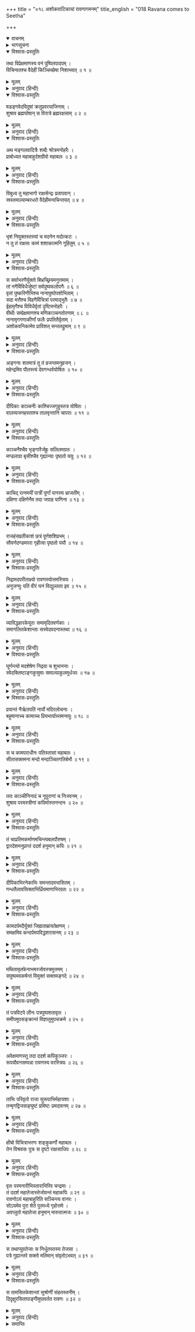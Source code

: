 +++
title = "०१८ अशोकवाटिकायां रावणागमनम्"
title_english = "018 Ravana comes to Seetha"

+++
<details open><summary>वाचनम्</summary>
<div caption="श्रीराम-हरिसीताराममूर्ति-घनपाठिभ्यां वचनम्" class="audioEmbed" src="https://archive.org/download/Ramayana-recitation-Sriram-harisItArAmamUrti-Ghanapaati-v2/Kanda_5/Kanda_5_SK-018-Ravana_comes_to_Seetha_.mp3"></div>
</details>

<details><summary>भागसूचना</summary>

18. अपनी स्त्रियोंसे घिरे हुए रावणका अशोकवाटिकामें आगमन और हनुमान् जी का उसे देखना
</details>

<details open><summary>विश्वास-प्रस्तुतिः</summary>

तथा विप्रेक्षमाणस्य वनं पुष्पितपादपम् ।  
विचिन्वतश्च वैदेहीं किञ्चिच्छेषा निशाभवत् ॥ १ ॥
</details>

<details><summary>मूलम्</summary>

तथा विप्रेक्षमाणस्य वनं पुष्पितपादपम् ।  
विचिन्वतश्च वैदेहीं किञ्चिच्छेषा निशाभवत् ॥ १ ॥
</details>

<details><summary>अनुवाद (हिन्दी)</summary>

इस प्रकार फूले हुए वृक्षोंसे सुशोभित उस वनकी शोभा देखते और विदेहनन्दिनीका अनुसंधान करते हुए हनुमान् जी की वह सारी रात प्रायः बीत चली । केवल एक पहर रात बाकी रही ॥ १ ॥
</details>

<details open><summary>विश्वास-प्रस्तुतिः</summary>

षडङ्गवेदविदुषां क्रतुप्रवरयाजिनाम् ।  
शुश्राव ब्रह्मघोषान् स विरात्रे ब्रह्मरक्षसाम् ॥ २ ॥
</details>

<details><summary>मूलम्</summary>

षडङ्गवेदविदुषां क्रतुप्रवरयाजिनाम् ।  
शुश्राव ब्रह्मघोषान् स विरात्रे ब्रह्मरक्षसाम् ॥ २ ॥
</details>

<details><summary>अनुवाद (हिन्दी)</summary>

रातके उस पिछले पहरमें छहों अंगोंसहित सम्पूर्ण वेदोंके विद्वान् तथा श्रेष्ठ यज्ञोंद्वारा यजन करनेवाले ब्रह्म-राक्षसोंके घरमें वेदपाठकी ध्वनि होने लगी, जिसे हनुमान् जी ने सुना ॥ २ ॥
</details>

<details open><summary>विश्वास-प्रस्तुतिः</summary>

अथ मङ्गलवादित्रैः शब्दैः श्रोत्रमनोहरैः ।  
प्राबोध्यत महाबाहुर्दशग्रीवो महाबलः ॥ ३ ॥
</details>

<details><summary>मूलम्</summary>

अथ मङ्गलवादित्रैः शब्दैः श्रोत्रमनोहरैः ।  
प्राबोध्यत महाबाहुर्दशग्रीवो महाबलः ॥ ३ ॥
</details>

<details><summary>अनुवाद (हिन्दी)</summary>

तदनन्तर मंगल वाद्यों तथा श्रवण-सुखद शब्दोंद्वारा महाबली महाबाहु दशमुख रावणको जगाया गया ॥ ३ ॥
</details>

<details open><summary>विश्वास-प्रस्तुतिः</summary>

विबुध्य तु महाभागो राक्षसेन्द्रः प्रतापवान् ।  
स्रस्तमाल्याम्बरधरो वैदेहीमन्वचिन्तयत् ॥ ४ ॥
</details>

<details><summary>मूलम्</summary>

विबुध्य तु महाभागो राक्षसेन्द्रः प्रतापवान् ।  
स्रस्तमाल्याम्बरधरो वैदेहीमन्वचिन्तयत् ॥ ४ ॥
</details>

<details><summary>अनुवाद (हिन्दी)</summary>

जागनेपर महान् भाग्यशाली एवं प्रतापी राक्षसराज रावणने सबसे पहले विदेहनन्दिनी सीताका चिन्तन किया । उस समय नींदके कारण उसके पुष्पहार और वस्त्र अपने स्थानसे खिसक गये थे ॥ ४ ॥
</details>

<details open><summary>विश्वास-प्रस्तुतिः</summary>

भृशं नियुक्तस्तस्यां च मदनेन मदोत्कटः ।  
न तु तं राक्षसः कामं शशाकात्मनि गूहितुम् ॥ ५ ॥
</details>

<details><summary>मूलम्</summary>

भृशं नियुक्तस्तस्यां च मदनेन मदोत्कटः ।  
न तु तं राक्षसः कामं शशाकात्मनि गूहितुम् ॥ ५ ॥
</details>

<details><summary>अनुवाद (हिन्दी)</summary>

वह मदमत्त निशाचर कामसे प्रेरित हो सीताके प्रति अत्यन्त आसक्त हो गया था । अतः उस कामभावको अपने भीतर छिपाये रखनेमें असमर्थ हो गया ॥ ५ ॥
</details>

<details open><summary>विश्वास-प्रस्तुतिः</summary>

स सर्वाभरणैर्युक्तो बिभ्रच्छ्रियमनुत्तमाम् ।  
तां नगैर्विविधैर्जुष्टां सर्वपुष्पफलोपगैः ॥ ६ ॥  
वृतां पुष्करिणीभिश्च नानापुष्पोपशोभिताम् ।  
सदा मत्तैश्च विहगैर्विचित्रां परमाद्भुतैः ॥ ७ ॥  
ईहामृगैश्च विविधैर्वृतां दृष्टिमनोहरैः ।  
वीथीः सम्प्रेक्षमाणश्च मणिकाञ्चनतोरणाम् ॥ ८ ॥  
नानामृगगणाकीर्णां फलैः प्रपतितैर्वृताम् ।  
अशोकवनिकामेव प्राविशत् सन्ततद्रुमाम् ॥ ९ ॥
</details>

<details><summary>मूलम्</summary>

स सर्वाभरणैर्युक्तो बिभ्रच्छ्रियमनुत्तमाम् ।  
तां नगैर्विविधैर्जुष्टां सर्वपुष्पफलोपगैः ॥ ६ ॥  
वृतां पुष्करिणीभिश्च नानापुष्पोपशोभिताम् ।  
सदा मत्तैश्च विहगैर्विचित्रां परमाद्भुतैः ॥ ७ ॥  
ईहामृगैश्च विविधैर्वृतां दृष्टिमनोहरैः ।  
वीथीः सम्प्रेक्षमाणश्च मणिकाञ्चनतोरणाम् ॥ ८ ॥  
नानामृगगणाकीर्णां फलैः प्रपतितैर्वृताम् ।  
अशोकवनिकामेव प्राविशत् सन्ततद्रुमाम् ॥ ९ ॥
</details>

<details><summary>अनुवाद (हिन्दी)</summary>

उसने सब प्रकारके आभूषण धारण किये और परम उत्तम शोभासे सम्पन्न हो उस अशोकवाटिकामें ही प्रवेश किया, जो सब प्रकारके फूल और फल देनेवाले भाँति-भाँतिके वृक्षोंसे सुशोभित थी । नाना प्रकारके पुष्प उसकी शोभा बढ़ा रहे थे । बहुत-से सरोवरोंद्वारा वह वाटिका घिरी हुई थी । सदा मतवाले रहनेवाले परम अद्भुत पक्षियोंके कारण उसकी विचित्र शोभा होती थी । कितने ही नयनाभिराम क्रीडामृगोंसे भरी हुई वह वाटिका भाँति-भाँतिके मृगसमूहोंसे व्याप्त थी । बहुत-से गिरे हुए फलोंके कारण वहाँकी भूमि ढक गयी थी । पुष्पवाटिकामें मणि और सुवर्णके फाटक लगे थे और उसके भीतर पंक्तिबद्ध वृक्ष बहुत दूरतक फैले हुए थे । वहाँकी गलियोंको देखता हुआ रावण उस वाटिकामें घुसा ॥ ६—९ ॥
</details>

<details open><summary>विश्वास-प्रस्तुतिः</summary>

अङ्गनाः शतमात्रं तु तं व्रजन्तमनुव्रजन् ।  
महेन्द्रमिव पौलस्त्यं देवगन्धर्वयोषितः ॥ १० ॥
</details>

<details><summary>मूलम्</summary>

अङ्गनाः शतमात्रं तु तं व्रजन्तमनुव्रजन् ।  
महेन्द्रमिव पौलस्त्यं देवगन्धर्वयोषितः ॥ १० ॥
</details>

<details><summary>अनुवाद (हिन्दी)</summary>

जैसे देवताओं और गन्धर्वोंकी स्त्रियाँ देवराज इन्द्रके पीछे चलती हैं, उसी प्रकार अशोकवनमें जाते हुए पुलस्त्यनन्दन रावणके पीछे-पीछे लगभग एक सौ सुन्दरियाँ गयीं ॥ १० ॥
</details>

<details open><summary>विश्वास-प्रस्तुतिः</summary>

दीपिकाः काञ्चनीः काश्चिज्जगृहुस्तत्र योषितः ।  
वालव्यजनहस्ताश्च तालवृन्तानि चापराः ॥ ११ ॥
</details>

<details><summary>मूलम्</summary>

दीपिकाः काञ्चनीः काश्चिज्जगृहुस्तत्र योषितः ।  
वालव्यजनहस्ताश्च तालवृन्तानि चापराः ॥ ११ ॥
</details>

<details><summary>अनुवाद (हिन्दी)</summary>

उन युवतियोंमेंसे किन्हींने सुवर्णमय दीपक ले रखे थे । किन्हींके हाथोंमें चँवर थे तो किन्हींके हाथोंमें ताड़के पंखे ॥ ११ ॥
</details>

<details open><summary>विश्वास-प्रस्तुतिः</summary>

काञ्चनैश्चैव भृङ्गारैर्जह्रुः सलिलमग्रतः ।  
मण्डलाग्रा बृसीश्चैव गृह्यान्याः पृष्ठतो ययुः ॥ १२ ॥
</details>

<details><summary>मूलम्</summary>

काञ्चनैश्चैव भृङ्गारैर्जह्रुः सलिलमग्रतः ।  
मण्डलाग्रा बृसीश्चैव गृह्यान्याः पृष्ठतो ययुः ॥ १२ ॥
</details>

<details><summary>अनुवाद (हिन्दी)</summary>

कुछ सुन्दरियाँ सोनेकी झारियोंमें जल लिये आगे-आगे चल रही थीं और कई दूसरी स्त्रियाँ गोलाकार बृसी नामक आसन लिये पीछे-पीछे जा रही थीं ॥ १२ ॥
</details>

<details open><summary>विश्वास-प्रस्तुतिः</summary>

काचिद् रत्नमयीं पात्रीं पूर्णां पानस्य भ्राजतीम् ।  
दक्षिणा दक्षिणेनैव तदा जग्राह पाणिना ॥ १३ ॥
</details>

<details><summary>मूलम्</summary>

काचिद् रत्नमयीं पात्रीं पूर्णां पानस्य भ्राजतीम् ।  
दक्षिणा दक्षिणेनैव तदा जग्राह पाणिना ॥ १३ ॥
</details>

<details><summary>अनुवाद (हिन्दी)</summary>

कोई चतुर-चालाक युवती दाहिने हाथमें पेयरससे भरी हुई रत्ननिर्मित चमचमाती कलशी लिये हुए थी ॥
</details>

<details open><summary>विश्वास-प्रस्तुतिः</summary>

राजहंसप्रतीकाशं छत्रं पूर्णशशिप्रभम् ।  
सौवर्णदण्डमपरा गृहीत्वा पृष्ठतो ययौ ॥ १४ ॥
</details>

<details><summary>मूलम्</summary>

राजहंसप्रतीकाशं छत्रं पूर्णशशिप्रभम् ।  
सौवर्णदण्डमपरा गृहीत्वा पृष्ठतो ययौ ॥ १४ ॥
</details>

<details><summary>अनुवाद (हिन्दी)</summary>

कोई दूसरी स्त्री सोनेके डंडेसे युक्त और पूर्ण चन्द्रमा तथा राज-हंसके समान श्वेतछत्र लेकर रावणके पीछे-पीछे चल रही थी ॥ १४ ॥
</details>

<details open><summary>विश्वास-प्रस्तुतिः</summary>

निद्रामदपरीताक्ष्यो रावणस्योत्तमस्त्रियः ।  
अनुजग्मुः पतिं वीरं घनं विद्युल्लता इव ॥ १५ ॥
</details>

<details><summary>मूलम्</summary>

निद्रामदपरीताक्ष्यो रावणस्योत्तमस्त्रियः ।  
अनुजग्मुः पतिं वीरं घनं विद्युल्लता इव ॥ १५ ॥
</details>

<details><summary>अनुवाद (हिन्दी)</summary>

जैसे बादलके साथ-साथ बिजलियाँ चलती हैं, उसी प्रकार रावणकी सुन्दरी स्त्रियाँ अपने वीर पतिके पीछे-पीछे जा रही थीं । उस समय नींदके नशेमें उनकी आँखें झपी जाती थीं ॥ १५ ॥
</details>

<details open><summary>विश्वास-प्रस्तुतिः</summary>

व्याविद्धहारकेयूराः समामृदितवर्णकाः ।  
समागलितकेशान्ताः सस्वेदवदनास्तथा ॥ १६ ॥
</details>

<details><summary>मूलम्</summary>

व्याविद्धहारकेयूराः समामृदितवर्णकाः ।  
समागलितकेशान्ताः सस्वेदवदनास्तथा ॥ १६ ॥
</details>

<details><summary>अनुवाद (हिन्दी)</summary>

उनके हार और बाजूबंद अपने स्थानसे खिसक गये थे । अंगराग मिट गये थे । चोटियाँ खुल गयी थीं और मुखपर पसीनेकी बूँदें छा रही थीं ॥ १६ ॥
</details>

<details open><summary>विश्वास-प्रस्तुतिः</summary>

घूर्णन्त्यो मदशेषेण निद्रया च शुभाननाः ।  
स्वेदक्लिष्टाङ्गकुसुमाः समाल्याकुलमूर्धजाः ॥ १७ ॥
</details>

<details><summary>मूलम्</summary>

घूर्णन्त्यो मदशेषेण निद्रया च शुभाननाः ।  
स्वेदक्लिष्टाङ्गकुसुमाः समाल्याकुलमूर्धजाः ॥ १७ ॥
</details>

<details><summary>अनुवाद (हिन्दी)</summary>

वे सुमुखी स्त्रियाँ अवशेष मद और निद्रासे झूमती हुई-सी चल रही थीं । विभिन्न अंगोंमें धारण किये गये पुष्प पसीनेसे भींग गये थे और पुष्पमालाओंसे अलंकृत केश कुछ-कुछ हिल रहे थे ॥ १७ ॥
</details>

<details open><summary>विश्वास-प्रस्तुतिः</summary>

प्रयान्तं नैर्ऋतपतिं नार्यो मदिरलोचनाः ।  
बहुमानाच्च कामाच्च प्रियभार्यास्तमन्वयुः ॥ १८ ॥
</details>

<details><summary>मूलम्</summary>

प्रयान्तं नैर्ऋतपतिं नार्यो मदिरलोचनाः ।  
बहुमानाच्च कामाच्च प्रियभार्यास्तमन्वयुः ॥ १८ ॥
</details>

<details><summary>अनुवाद (हिन्दी)</summary>

जिनकी आँखें मदमत्त बना देनेवाली थीं, वे राक्षसराजकी प्यारी पत्नियाँ अशोकवनमें जाते हुए पतिके साथ बड़े आदरसे और अनुरागपूर्वक जा रही थीं ॥ १८ ॥
</details>

<details open><summary>विश्वास-प्रस्तुतिः</summary>

स च कामपराधीनः पतिस्तासां महाबलः ।  
सीतासक्तमना मन्दो मन्दाञ्चितगतिर्बभौ ॥ १९ ॥
</details>

<details><summary>मूलम्</summary>

स च कामपराधीनः पतिस्तासां महाबलः ।  
सीतासक्तमना मन्दो मन्दाञ्चितगतिर्बभौ ॥ १९ ॥
</details>

<details><summary>अनुवाद (हिन्दी)</summary>

उन सबका पति महाबली मन्दबुद्धि रावण कामके अधीन हो रहा था । वह सीतामें मन लगाये मन्दगतिसे आगे बढ़ता हुआ अद्भुत शोभा पा रहा था ॥ १९ ॥
</details>

<details open><summary>विश्वास-प्रस्तुतिः</summary>

ततः काञ्चीनिनादं च नूपुराणां च निःस्वनम् ।  
शुश्राव परमस्त्रीणां कपिर्मारुतनन्दनः ॥ २० ॥
</details>

<details><summary>मूलम्</summary>

ततः काञ्चीनिनादं च नूपुराणां च निःस्वनम् ।  
शुश्राव परमस्त्रीणां कपिर्मारुतनन्दनः ॥ २० ॥
</details>

<details><summary>अनुवाद (हिन्दी)</summary>

उस समय वायुनन्दन कपिवर हनुमान् जी ने उन परम सुन्दरी रावणपत्नियोंकी करधनीका कलनाद और नूपुरोंकी झनकार सुनी ॥ २० ॥
</details>

<details open><summary>विश्वास-प्रस्तुतिः</summary>

तं चाप्रतिमकर्माणमचिन्त्यबलपौरुषम् ।  
द्वारदेशमनुप्राप्तं ददर्श हनुमान् कपिः ॥ २१ ॥
</details>

<details><summary>मूलम्</summary>

तं चाप्रतिमकर्माणमचिन्त्यबलपौरुषम् ।  
द्वारदेशमनुप्राप्तं ददर्श हनुमान् कपिः ॥ २१ ॥
</details>

<details><summary>अनुवाद (हिन्दी)</summary>

साथ ही, अनुपम कर्म करनेवाले तथा अचिन्त्य बल-पौरुषसे सम्पन्न रावणको भी कपिवर हनुमान् ने देखा, जो अशोकवाटिकाके द्वारतक आ पहुँचा था ॥ २१ ॥
</details>

<details open><summary>विश्वास-प्रस्तुतिः</summary>

दीपिकाभिरनेकाभिः समन्तादवभासितम् ।  
गन्धतैलावसिक्ताभिर्ध्रियमाणाभिरग्रतः ॥ २२ ॥
</details>

<details><summary>मूलम्</summary>

दीपिकाभिरनेकाभिः समन्तादवभासितम् ।  
गन्धतैलावसिक्ताभिर्ध्रियमाणाभिरग्रतः ॥ २२ ॥
</details>

<details><summary>अनुवाद (हिन्दी)</summary>

उसके आगे-आगे सुगन्धित तेलसे भीगी हुई और स्त्रियोंद्वारा हाथोंमें धारण की हुई बहुत-सी मशालें जल रही थीं, जिनके द्वारा वह सब ओरसे प्रकाशित हो रहा था ॥ २२ ॥
</details>

<details open><summary>विश्वास-प्रस्तुतिः</summary>

कामदर्पमदैर्युक्तं जिह्मताम्रायतेक्षणम् ।  
समक्षमिव कन्दर्पमपविद्धशरासनम् ॥ २३ ॥
</details>

<details><summary>मूलम्</summary>

कामदर्पमदैर्युक्तं जिह्मताम्रायतेक्षणम् ।  
समक्षमिव कन्दर्पमपविद्धशरासनम् ॥ २३ ॥
</details>

<details><summary>अनुवाद (हिन्दी)</summary>

वह काम, दर्प और मदसे युक्त था । उसकी आँखें टेढ़ी, लाल और बड़ी-बड़ी थीं । वह धनुषरहित साक्षात् कामदेवके समान जान पड़ता था ॥ २३ ॥
</details>

<details open><summary>विश्वास-प्रस्तुतिः</summary>

मथितामृतफेनाभमरजोवस्त्रमुत्तमम् ।  
सपुष्पमवकर्षन्तं विमुक्तं सक्तमङ्गदे ॥ २४ ॥
</details>

<details><summary>मूलम्</summary>

मथितामृतफेनाभमरजोवस्त्रमुत्तमम् ।  
सपुष्पमवकर्षन्तं विमुक्तं सक्तमङ्गदे ॥ २४ ॥
</details>

<details><summary>अनुवाद (हिन्दी)</summary>

उसका वस्त्र मथे हुए दूधके फेनकी भाँति श्वेत, निर्मल और उत्तम था । उसमें मोतीके दाने और फूल टँके हुए थे । वह वस्त्र उसके बाजूबंदमें उलझ गया था और रावण उसे खींचकर सुलझा रहा था ॥ २४ ॥
</details>

<details open><summary>विश्वास-प्रस्तुतिः</summary>

तं पत्रविटपे लीनः पत्रपुष्पशतावृतः ।  
समीपमुपसङ्क्रान्तं विज्ञातुमुपचक्रमे ॥ २५ ॥
</details>

<details><summary>मूलम्</summary>

तं पत्रविटपे लीनः पत्रपुष्पशतावृतः ।  
समीपमुपसङ्क्रान्तं विज्ञातुमुपचक्रमे ॥ २५ ॥
</details>

<details><summary>अनुवाद (हिन्दी)</summary>

अशोक-वृक्षके पत्तों और डालियोंमें छिपे हुए हनुमान् जी सैकड़ों पत्रों तथा पुष्पोंसे ढक गये थे । उसी अवस्थामें उन्होंने निकट आये हुए रावणको पहचाननेका प्रयत्न किया ॥ २५ ॥
</details>

<details open><summary>विश्वास-प्रस्तुतिः</summary>

अवेक्षमाणस्तु तदा ददर्श कपिकुञ्जरः ।  
रूपयौवनसम्पन्ना रावणस्य वरस्त्रियः ॥ २६ ॥
</details>

<details><summary>मूलम्</summary>

अवेक्षमाणस्तु तदा ददर्श कपिकुञ्जरः ।  
रूपयौवनसम्पन्ना रावणस्य वरस्त्रियः ॥ २६ ॥
</details>

<details><summary>अनुवाद (हिन्दी)</summary>

उसकी ओर देखते समय कपिश्रेष्ठ हनुमान् ने रावणकी सुन्दरी स्त्रियोंको भी लक्ष्य किया, जो रूप और यौवनसे सम्पन्न थीं ॥ २६ ॥
</details>

<details open><summary>विश्वास-प्रस्तुतिः</summary>

ताभिः परिवृतो राजा सुरूपाभिर्महायशाः ।  
तन्मृगद्विजसङ्घुष्टं प्रविष्टः प्रमदावनम् ॥ २७ ॥
</details>

<details><summary>मूलम्</summary>

ताभिः परिवृतो राजा सुरूपाभिर्महायशाः ।  
तन्मृगद्विजसङ्घुष्टं प्रविष्टः प्रमदावनम् ॥ २७ ॥
</details>

<details><summary>अनुवाद (हिन्दी)</summary>

उन सुन्दर रूपवाली युवतियोंसे घिरे हुए महायशस्वी राजा रावणने उस प्रमदावनमें प्रवेश किया, जहाँ अनेक प्रकारके पशु-पक्षी अपनी-अपनी बोली बोल रहे थे ॥ २७ ॥
</details>

<details open><summary>विश्वास-प्रस्तुतिः</summary>

क्षीबो विचित्राभरणः शङ्कुकर्णो महाबलः ।  
तेन विश्रवसः पुत्रः स दृष्टो राक्षसाधिपः ॥ २८ ॥
</details>

<details><summary>मूलम्</summary>

क्षीबो विचित्राभरणः शङ्कुकर्णो महाबलः ।  
तेन विश्रवसः पुत्रः स दृष्टो राक्षसाधिपः ॥ २८ ॥
</details>

<details><summary>अनुवाद (हिन्दी)</summary>

वह मतवाला दिखायी देता था । उसके आभूषण विचित्र थे । उसके कान ऐसे प्रतीत होते थे, मानो वहाँ खूँटे गाड़े गये हैं । इस प्रकार वह विश्रवामुनिका पुत्र महाबली राक्षसराज रावण हनुमान् जी के दृष्टिपथमें आया ॥ २८ ॥
</details>

<details open><summary>विश्वास-प्रस्तुतिः</summary>

वृतः परमनारीभिस्ताराभिरिव चन्द्रमाः ।  
तं ददर्श महातेजास्तेजोवन्तं महाकपिः ॥ २९ ॥  
रावणोऽयं महाबाहुरिति सञ्चिन्त्य वानरः ।  
सोऽयमेव पुरा शेते पुरमध्ये गृहोत्तमे ।  
अवप्लुतो महातेजा हनूमान् मारुतात्मजः ॥ ३० ॥
</details>

<details><summary>मूलम्</summary>

वृतः परमनारीभिस्ताराभिरिव चन्द्रमाः ।  
तं ददर्श महातेजास्तेजोवन्तं महाकपिः ॥ २९ ॥  
रावणोऽयं महाबाहुरिति सञ्चिन्त्य वानरः ।  
सोऽयमेव पुरा शेते पुरमध्ये गृहोत्तमे ।  
अवप्लुतो महातेजा हनूमान् मारुतात्मजः ॥ ३० ॥
</details>

<details><summary>अनुवाद (हिन्दी)</summary>

ताराओंसे घिरे हुए चन्द्रमाकी भाँति वह परम सुन्दरी युवतियोंसे घिरा हुआ था । महातेजस्वी महाकपि हनुमान् ने उस तेजस्वी राक्षसको देखा और देखकर यह निश्चय किया कि यही महाबाहु रावण है । पहले यही नगरमें उत्तम महलके भीतर सोया हुआ था । ऐसा सोचकर वे वानरवीर महातेजस्वी पवनकुमार हनुमान् जी  जिस डालीपर बैठे थे, वहाँसे कुछ नीचे उतर आये (क्योंकि वे निकटसे रावणकी सारी चेष्टाएँ देखना चाहते थे) ॥ २९-३० ॥
</details>

<details open><summary>विश्वास-प्रस्तुतिः</summary>

स तथाप्युग्रतेजाः स निर्धूतस्तस्य तेजसा ।  
पत्रे गुह्यान्तरे सक्तो मतिमान् संवृतोऽभवत् ॥ ३१ ॥
</details>

<details><summary>मूलम्</summary>

स तथाप्युग्रतेजाः स निर्धूतस्तस्य तेजसा ।  
पत्रे गुह्यान्तरे सक्तो मतिमान् संवृतोऽभवत् ॥ ३१ ॥
</details>

<details><summary>अनुवाद (हिन्दी)</summary>

यद्यपि मतिमान् हनुमान् जी भी बड़े उग्र तेजस्वी थे, तथापि रावणके तेजसे तिरस्कृत-से होकर सघन पत्तोंमें घुसकर छिप गये ॥ ३१ ॥
</details>

<details open><summary>विश्वास-प्रस्तुतिः</summary>

स तामसितकेशान्तां सुश्रोणीं संहतस्तनीम् ।  
दिदृक्षुरसितापाङ्गीमुपावर्तत रावणः ॥ ३२ ॥
</details>

<details><summary>मूलम्</summary>

स तामसितकेशान्तां सुश्रोणीं संहतस्तनीम् ।  
दिदृक्षुरसितापाङ्गीमुपावर्तत रावणः ॥ ३२ ॥
</details>

<details><summary>अनुवाद (हिन्दी)</summary>

उधर रावण काले केश, कजरारे नेत्र, सुन्दर कटिभाग और परस्पर सटे हुए स्तनवाली सुन्दरी सीताको देखनेके लिये उनके पास गया ॥ ३२ ॥
</details>

<details><summary>समाप्तिः</summary>

इत्यार्षे श्रीमद्रामायणे वाल्मीकीये आदिकाव्ये सुन्दरकाण्डेऽष्टादशः सर्गः ॥ १८ ॥  
इस प्रकार श्रीवाल्मीकिनिर्मित आर्षरामायण आदिकाव्यके सुन्दरकाण्डमें अठारहवाँ सर्ग पूरा हुआ ॥ १८ ॥
</details>


